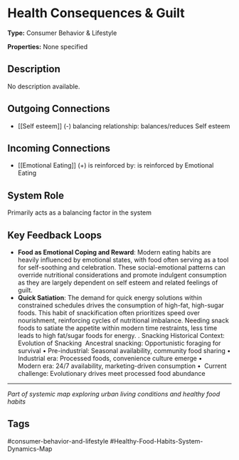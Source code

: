# Health Consequences & Guilt

**Type:** Consumer Behavior & Lifestyle

**Properties:** None specified

## Description
No description available.

## Outgoing Connections
- [[Self esteem]] (-) balancing relationship: balances/reduces Self esteem

## Incoming Connections
- [[Emotional Eating]] (+) is reinforced by: is reinforced by Emotional Eating

## System Role
Primarily acts as a balancing factor in the system

## Key Feedback Loops
- **Food as Emotional Coping and Reward**: Modern eating habits are heavily influenced by emotional states, with food often serving as a tool for self-soothing and celebration. These social-emotional patterns can override nutritional considerations and promote indulgent consumption as they are largely dependent on self esteem and related feelings of guilt.
- **Quick Satiation**: The demand for quick energy solutions within constrained schedules drives the consumption of high-fat, high-sugar foods. This habit of snackification often prioritizes speed over nourishment, reinforcing cycles of nutritional imbalance. Needing snack foods to satiate the appetite within modern time restraints, less time leads to high fat/sugar foods for energy. 
.
Snacking Historical Context: Evolution of Snacking 
⁠Ancestral snacking: Opportunistic foraging for survival •⁠ 
Pre-industrial: Seasonal availability, community food sharing •⁠  
⁠Industrial era: Processed foods, convenience culture emerge •⁠  
⁠Modern era: 24/7 availability, marketing-driven consumption •⁠  ⁠
Current challenge: Evolutionary drives meet processed food abundance

---
*Part of systemic map exploring urban living conditions and healthy food habits*

## Tags
#consumer-behavior-and-lifestyle #Healthy-Food-Habits-System-Dynamics-Map
